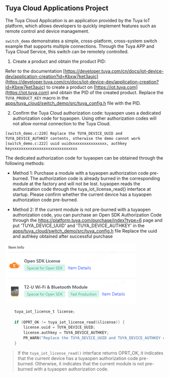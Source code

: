 ## Tuya Cloud Applications Project

The Tuya Cloud Application is an application provided by the Tuya IoT platform, which allows developers to quickly implement features such as remote control and device management.

`switch_demo` demonstrates a simple, cross-platform, cross-system switch example that supports multiple connections. Through the Tuya APP and Tuya Cloud Service, this switch can be remotely controlled.

1. Create a product and obtain the product PID:

Refer to the documentation [https://developer.tuya.com/cn/docs/iot-device-dev/application-creation?id=Kbxw7ket3aujc](https://developer.tuya.com/cn/docs/iot-device-dev/application-creation?id=Kbxw7ket3aujc) to create a product on [https://iot.tuya.com](https://iot.tuya.com) and obtain the PID of the created product. Replace the `TUYA_PRODUCT_KEY` macro in the [apps/tuya_cloud/switch_demo/src/tuya_config.h](./src/tuya_config.h) file with the PID.

2. Confirm the Tuya Cloud authorization code:
tuyaopen uses a dedicated authorization code for tuyaopen. Using other authorization codes will not allow normal connection to the Tuya Cloud.

```shell
[switch_demo.c:220] Replace the TUYA_DEVICE_UUID and TUYA_DEVICE_AUTHKEY contents, otherwise the demo cannot work
[switch_demo.c:222] uuid uuidxxxxxxxxxxxxxxxx, authkey keyxxxxxxxxxxxxxxxxxxxxxxxxxxxxx
```

The dedicated authorization code for tuyaopen can be obtained through the following methods:

- Method 1: Purchase a module with a tuyaopen authorization code pre-burned. The authorization code is already burned in the corresponding module at the factory and will not be lost. tuyaopen reads the authorization code through the tuya_iot_license_read() interface at startup. Please confirm whether the current device has a tuyaopen authorization code pre-burned.

- Method 2: If the current module is not pre-burned with a tuyaopen authorization code, you can purchase an Open SDK Authorization Code through the https://platform.tuya.com/purchase/index?type=6 page and put 'TUYA_DEVICE_UUID' and 'TUYA_DEVICE_AUTHKEY' in the [apps/tuya_cloud/switch_demo/src/tuya_config.h](./src/tuya_config.h) file Replace the uuid and authkey obtained after successful purchase

![authorization_code](../../docs/images/en/authorization_code.png)

```c
    tuya_iot_license_t license;

    if (OPRT_OK != tuya_iot_license_read(&license)) {
        license.uuid = TUYA_DEVICE_UUID;
        license.authkey = TUYA_DEVICE_AUTHKEY;
        PR_WARN("Replace the TUYA_DEVICE_UUID and TUYA_DEVICE_AUTHKEY contents, otherwise the demo cannot work");
    }
```

> If the `tuya_iot_license_read()` interface returns OPRT_OK, it indicates that the current device has a tuyaopen authorization code pre-burned. Otherwise, it indicates that the current module is not pre-burned with a tuyaopen authorization code.